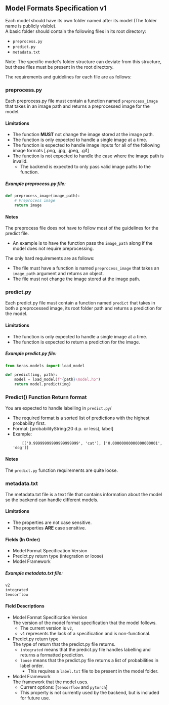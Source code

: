 ## Model Formats Specification v1
Each model should have its own folder named after its model (The folder name is publicly visible).  
A basic folder should contain the following files in its root directory:

- `preprocess.py`
- `predict.py`
- `metadata.txt`

Note: The specific model's folder structure can deviate from this structure, but these files must be present in the root directory.

The requirements and guidelines for each file are as follows:

### preprocess.py
Each preprocess.py file must contain a function named `preprocess_image` that takes in an image path and returns a preprocessed image for the model.

#### Limitations
- The function **MUST** not change the image stored at the image path.
- The function is only expected to handle a single image at a time.  
- The function is expected to handle image inputs for all of the following image formats [.png, .jpg, .jpeg, .gif]
- The function is not expected to handle the case where the image path is invalid. 
    - The backend is expected to only pass valid image paths to the function.


##### Example preprocess.py file:
```python
def preprocess_image(image_path):
    # Preprocess image
    return image
```

#### Notes
The preprocess file does not have to follow most of the guidelines for the predict file.
- An example is to have the function pass the `image_path` along if the model does not require preprocessing.  

The only hard requirements are as follows:
- The file must have a function is named `preprocess_image` that takes an `image_path` argument and returns an object.
- The file must not change the image stored at the image path.

### predict.py
Each predict.py file must contain a function named `predict` that takes in both a preprocessed image, its root folder path and returns a prediction for the model.

#### Limitations
- The function is only expected to handle a single image at a time.
- The function is expected to return a prediction for the image.

##### Example predict.py file:
```python
from keras.models import load_model

def predict(img, path):
    model = load_model(f"{path}\model.h5")
    return model.predict(img)
```
### Predict() Function Return format
You are expected to handle labelling in `predict.py`/
- The required format is a sorted list of predictions with the highest probability first.
- Format: [probabilityString(20 d.p. or less), label]
- Example: 
    ```
        [['0.99999999999999999999', 'cat'], ['0.00000000000000000001', 'dog']]
    ```

#### Notes
The `predict.py` function requirements are quite loose.  

### metadata.txt
The metadata.txt file is a text file that contains information about the model so the backend can handle different models.

#### Limitations
- The properties are not case sensitive.
- The properties **ARE** case sensitive.

#### Fields (In Order)
- Model Format Specification Version
- Predict.py return type (integration or loose)
- Model Framework

##### Example metadata.txt file:
```txt
v2
integrated
tensorflow
```

#### Field Descriptions
- Model Format Specification Version\
The version of the model format specification that the model follows.
    - The current version is `v2`,
    - `v1` represents the lack of a specification and is non-functional.
- Predict.py return type\
  The type of return that the predict.py file returns.
    - `integrated` means that the predict.py file handles labelling and returns a formatted prediction.
    - `loose` means that the predict.py file returns a list of probabilities in label order.
        - This requires a `label.txt` file to be present in the model folder.
- Model Framework\
The framework that the model uses.
    - Current options: [`tensorflow` and `pytorch`]
    - This property is not currently used by the backend, but is included for future use.
